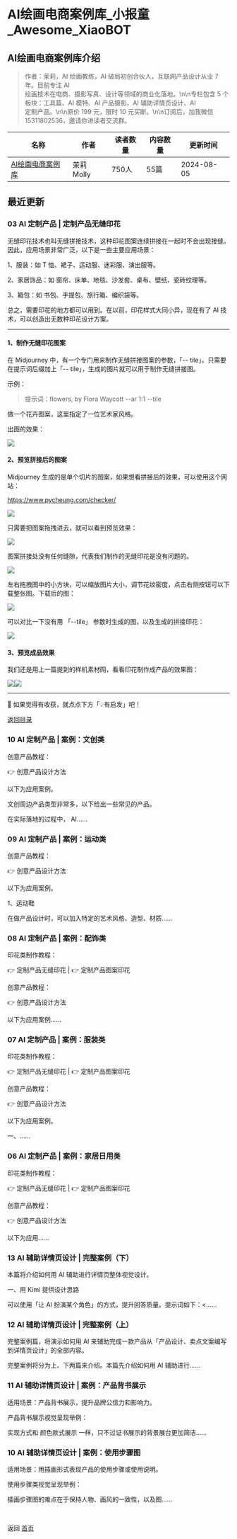 # AI绘画电商案例库_小报童_Awesome_XiaoBOT

## AI绘画电商案例库介绍
> 作者：茉莉，AI 绘画教练，AI 破局初创合伙人，互联网产品设计从业 7 年。目前专注 AI  
绘画技术在电商、摄影写真、设计等领域的商业化落地。\n\n专栏包含 5 个板块：工具篇、AI 模特、AI 产品摄影、AI 辅助详情页设计、AI  
定制产品。​\n​\n原价 199 元，限时 10 元买断。​\n​\n订阅后，加我微信 15311802536，邀请你进读者交流群。  
  


|名称|作者|读者数量|内容数量|更新时间|
|---|---|---|---|---|
|[AI绘画电商案例库](https://xiaobot.net/p/mollyaihhds?refer=9c3f1c95-a052-465a-9902-f6d75080262a)|茉莉Molly|750人|55篇|2024-08-05|

## 最近更新
### 03 AI 定制产品 | 定制产品无缝印花

无缝印花技术也叫无缝拼接技术，这种印花图案连续拼接在一起时不会出现接缝。因此，应用场景非常广泛，以下是一些主要应用场景：

1、服装：如 T 恤、裙子、运动服、迷彩服、演出服等。

2、家居饰品：如 窗帘、床单、地毯、沙发套、桌布、壁纸、瓷砖纹理等。

3、箱包：如 书包、手提包、旅行箱、编织袋等。

总之，需要印花的地方都可以用到。在以前，印花样式大同小异，现在有了 AI 技术，可以创造出无数种印花设计方案。

* * *

#### 1、制作无缝印花图案

在 Midjourney 中，有一个专门用来制作无缝拼接图案的参数，「-- tile」。只需要在提示词后缀加上「--
tile」，生成的图片就可以用于制作无缝拼接图。

示例：

> 提示词：flowers, by Flora Waycott --ar 1:1 --tile

做一个花卉图案，这里指定了一位艺术家风格。

出图的效果：

![](https://static.xiaobot.net/file/2024-08-05/292516/6c2f44188dab97a2bac8cc5186fbd281.png)

#### 2、预览拼接后的图案

Midjourney 生成的是单个切片的图案，如果想看拼接后的效果，可以使用这个网站：

<https://www.pycheung.com/checker/>

![](https://static.xiaobot.net/file/2024-08-05/292516/752eba6fa4c485faccd62eeadadc91fc.png)

只需要把图案拖拽进去，就可以看到预览效果：

![](https://static.xiaobot.net/file/2024-08-05/292516/deadcefa46a793b7e5cadee3d8c74204.png)

图案拼接处没有任何缝隙，代表我们制作的无缝印花是没有问题的。

![](https://static.xiaobot.net/file/2024-08-05/292516/4851fffedb1a67e31d5ec8ce68d2dd31.png)

左右拖拽图中的小方块，可以缩放图片大小，调节花纹密度，点击右侧按钮可以下载整张图。下载后的图：

![](https://static.xiaobot.net/file/2024-08-05/292516/0af9d5dd149bf5249bf56f9d4c222834.png)

可以对比一下没有用 「--tile」 参数时生成的图，以及生成的拼接印花：

![](https://static.xiaobot.net/file/2024-08-05/292516/dc20adfbe031ae952041da6086f76342.png)

#### 3、预览成品效果

我们还是用上一篇提到的样机素材网，看看印花制作成产品的效果图：

![](https://static.xiaobot.net/file/2024-08-05/292516/20b262297b2178ecf303d9e5eece2e22.png)![](https://static.xiaobot.net/file/2024-08-05/292516/3ec0514c8bf646f6ec5a7ccf044ad3c7.png)

* * *

🤗 如果觉得有收获，就点点下方「💡有启发」吧！

[返回目录](https://xiaobot.net/post/4620d7cb-8b15-477e-97a8-69f6917dbed8)

### 10 AI 定制产品 | 案例：文创类

创意产品教程：

👉 创意产品设计方法

以下为应用案例。

文创周边产品类型非常多，以下给出一些常见的产品。

在实际落地的过程中， AI......

### 09 AI 定制产品 | 案例：运动类

创意产品教程：

👉 创意产品设计方法

以下为应用案例。

1、运动鞋

在做产品设计时，可以加入特定的艺术风格、造型、材质......

### 08 AI 定制产品 | 案例：配饰类

印花类制作教程：

👉 定制产品无缝印花 | 👉 定制产品图案印花

创意产品教程：

👉 创意产品设计方法

以下为应用案例......

### 07 AI 定制产品 | 案例：服装类

印花类制作教程：

👉 定制产品无缝印花 | 👉 定制产品图案印花

创意产品教程：

👉 创意产品设计方法

以下为应用案例。

一、......

### 06 AI 定制产品 | 案例：家居日用类

印花类制作教程：

👉 定制产品无缝印花 | 👉 定制产品图案印花

创意产品教程：

👉 创意产品设计方法

以下为应用......

### 13 AI 辅助详情页设计 | 完整案例（下）

本篇将介绍如何用 AI 辅助进行详情页整体视觉设计。

一、用 Kimi 提供设计思路

可以使用「让 AI 扮演某个角色」的方式，提升回答质量。提示词如下：<......

### 12 AI 辅助详情页设计 | 完整案例（上）

完整案例篇，将演示如何用 AI 来辅助完成一款产品从「产品设计、卖点文案编写到详情页设计」的全部内容。

完整案例将分为上、下两篇来介绍。本篇先介绍如何用 AI 辅助进行......

### 11 AI 辅助详情页设计 | 案例：产品背书展示

适用场景：产品背书展示，提升品牌公信力和影响力。

产品背书展示视觉呈现举例：

实现方式和 颜色款式展示 一样，只不过证书展示的背景展台更加简洁......

### 10 AI 辅助详情页设计 | 案例：使用步骤图

适用场景：用插画形式表现产品的使用步骤或使用说明。

使用步骤类视觉呈现举例：

插画步骤图的难点在于保持人物、画风的一致性，以及图......


<a href="https://github.com/Reno9527/awesome-xiaobot" style="color: white; text-decoration: none;">awesome-xiaobot</a>

返回 [首页](../README.md)
